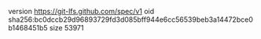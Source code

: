 version https://git-lfs.github.com/spec/v1
oid sha256:bc0dccb29d96893729fd3d085bff944e6cc56539beb3a14472bce0b1468451b5
size 53971
